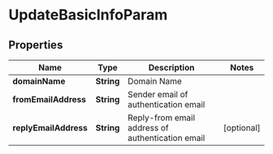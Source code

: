 

# UpdateBasicInfoParam


## Properties

| Name | Type | Description | Notes |
|------------ | ------------- | ------------- | -------------|
|**domainName** | **String** | Domain Name |  |
|**fromEmailAddress** | **String** | Sender email of authentication email |  |
|**replyEmailAddress** | **String** | Reply-from email address of authentication email |  [optional] |



